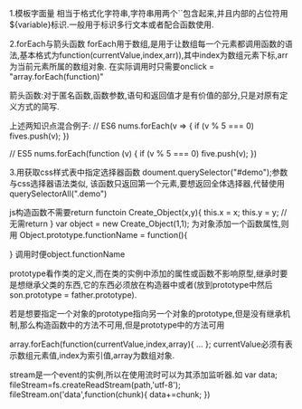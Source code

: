 1.模板字面量
相当于格式化字符串,字符串用两个``包含起来,并且内部的占位符用${variable}标识.一般用于标识多行文本或者配合函数使用.

2.forEach与箭头函数
forEach用于数组,是用于让数组每一个元素都调用函数的语法,基本格式为function(currentValue,index,arr)),其中index为数组元素下标,arr为当前元素所属的数组对象.
在实际调用时只需要onclick = "array.forEach(function)"

箭头函数:对于匿名函数,函数参数,语句和返回值才是有价值的部分,只是对原有定义方式的简写.

上述两知识点混合例子:
// ES6
nums.forEach(v => {
	if (v % 5 === 0)
		fives.push(v);
})

// ES5
nums.forEach(function (v) {
	if (v % 5 === 0)
		five.push(v);
})

3.用获取css样式表中指定选择器函数 doument.querySelector("#demo");参数与css选择器语法类似,
该函数只返回第一个元素,要想返回全体选择器,代替使用querySelectorAll(".demo")

js构造函数不需要return
functoin Create_Object(x,y){
	this.x = x;
	this.y = y;
	//无需return
}
var object = new Create_Object(1,1);
为对象添加一个函数属性,则用
Object.prototype.functionName = function(){

}
调用时便object.functionName

prototype看作类的定义,而在类的实例中添加的属性或函数不影响原型,继承时要是想继承父类的东西,它的东西必须放在构造器中或者(放到prototype中然后son.prototype = father.prototype).

若是想要指定一个对象的prototype指向另一个对象的prototype,但是没有继承机制,那么构造函数中的方法不可用,但是prototype中的方法可用

array.forEach(function(currentValue,index,array){
	...
};
currentValue必须有表示数组元素值,index为索引值,array为数组对象.

stream是一个event的实例,所以在使用流时可以为其添加监听器.如 
var data;
fileStream=fs.createReadStream(path,'utf-8');
fileStream.on('data',function(chunk){
	data+=chunk;
})
														